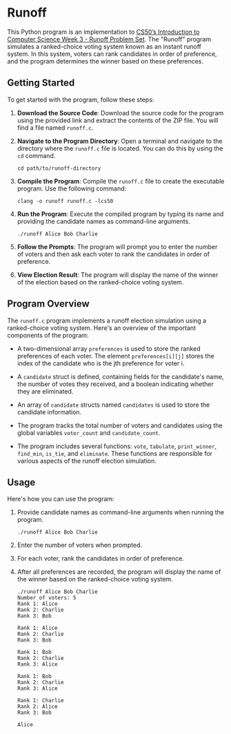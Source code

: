 # Runoff

This Python program is an implementation to [CS50’s Introduction to Computer Science Week 3 - Runoff Problem Set](https://cs50.harvard.edu/x/2023/psets/3/runoff/). The "Runoff" program simulates a ranked-choice voting system known as an instant runoff system. In this system, voters can rank candidates in order of preference, and the program determines the winner based on these preferences.

## Getting Started

To get started with the program, follow these steps:

1. **Download the Source Code**: Download the source code for the program using the provided link and extract the contents of the ZIP file. You will find a file named `runoff.c`.

2. **Navigate to the Program Directory**: Open a terminal and navigate to the directory where the `runoff.c` file is located. You can do this by using the `cd` command.

   ```
   cd path/to/runoff-directory
   ```

3. **Compile the Program**: Compile the `runoff.c` file to create the executable program. Use the following command:

   ```
   clang -o runoff runoff.c -lcs50
   ```

4. **Run the Program**: Execute the compiled program by typing its name and providing the candidate names as command-line arguments.

   ```
   ./runoff Alice Bob Charlie
   ```

5. **Follow the Prompts**: The program will prompt you to enter the number of voters and then ask each voter to rank the candidates in order of preference.

6. **View Election Result**: The program will display the name of the winner of the election based on the ranked-choice voting system.

## Program Overview

The `runoff.c` program implements a runoff election simulation using a ranked-choice voting system. Here's an overview of the important components of the program:

- A two-dimensional array `preferences` is used to store the ranked preferences of each voter. The element `preferences[i][j]` stores the index of the candidate who is the jth preference for voter i.

- A `candidate` struct is defined, containing fields for the candidate's name, the number of votes they received, and a boolean indicating whether they are eliminated.

- An array of `candidate` structs named `candidates` is used to store the candidate information.

- The program tracks the total number of voters and candidates using the global variables `voter_count` and `candidate_count`.

- The program includes several functions: `vote`, `tabulate`, `print_winner`, `find_min`, `is_tie`, and `eliminate`. These functions are responsible for various aspects of the runoff election simulation.

## Usage

Here's how you can use the program:

1. Provide candidate names as command-line arguments when running the program.

   ```
   ./runoff Alice Bob Charlie
   ```

2. Enter the number of voters when prompted.

3. For each voter, rank the candidates in order of preference.

4. After all preferences are recorded, the program will display the name of the winner based on the ranked-choice voting system.

   ```
   ./runoff Alice Bob Charlie
   Number of voters: 5
   Rank 1: Alice
   Rank 2: Charlie
   Rank 3: Bob

   Rank 1: Alice
   Rank 2: Charlie
   Rank 3: Bob

   Rank 1: Bob
   Rank 2: Charlie
   Rank 3: Alice

   Rank 1: Bob
   Rank 2: Charlie
   Rank 3: Alice

   Rank 1: Charlie
   Rank 2: Alice
   Rank 3: Bob

   Alice
   ```
